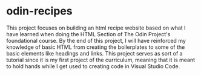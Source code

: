 # odin-recipes

This project focuses on building an html recipe website based on what I have learned when doing the HTML Section of The Odin Project's foundational course. By the end of this project, I will have reinforced my knowledge of basic HTML from creating the boilerplates to some of the basic elements like headings and links. This project serves as sort of a tutorial since it is my first project of the curriculum, meaning that it is meant to hold hands while I get used to creating code in Visual Studio Code.